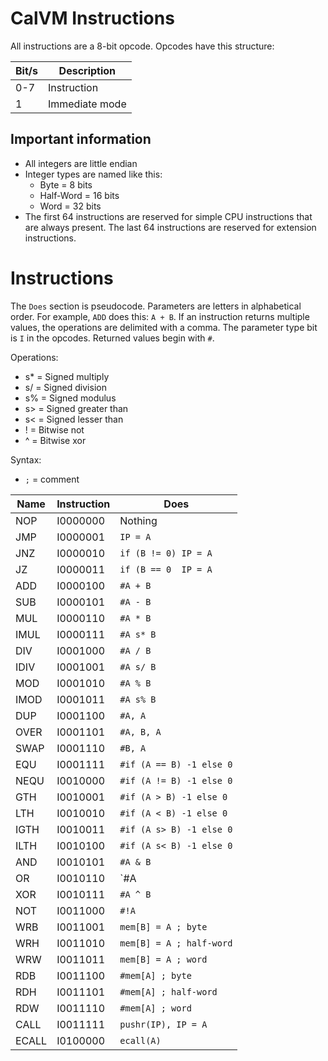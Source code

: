 # CalVM Instructions
All instructions are a 8-bit opcode. Opcodes have this structure:

| Bit/s | Description                                                                |
| ----- | -------------------------------------------------------------------------- |
| 0-7   | Instruction                                                                |
| 1     | Immediate mode                                                             |

## Important information
- All integers are little endian
- Integer types are named like this:
	- Byte = 8 bits
	- Half-Word = 16 bits
	- Word = 32 bits
- The first 64 instructions are reserved for simple CPU instructions that are always
  present. The last 64 instructions are reserved for extension instructions.

# Instructions
The `Does` section is pseudocode. Parameters are letters in alphabetical order. For example,
`ADD` does this: `A + B`. If an instruction returns multiple values, the operations are
delimited with a comma. The parameter type bit is `I` in the opcodes. Returned values
begin with `#`.

Operations:
- s* = Signed multiply
- s/ = Signed division
- s% = Signed modulus
- s> = Signed greater than
- s< = Signed lesser than
- ! = Bitwise not
- ^ = Bitwise xor

Syntax:
- `;` = comment

| Name    | Instruction |Does                                                        |
| ------- | ----------- | ---------------------------------------------------------- |
| NOP     | I0000000    | Nothing                                                    |
| JMP     | I0000001    | `IP = A`                                                   |
| JNZ     | I0000010    | `if (B != 0) IP = A`                                       |
| JZ      | I0000011    | `if (B == 0  IP = A`                                       |
| ADD     | I0000100    | `#A + B`                                                   |
| SUB     | I0000101    | `#A - B`                                                   |
| MUL     | I0000110    | `#A * B`                                                   |
| IMUL    | I0000111    | `#A s* B`                                                  |
| DIV     | I0001000    | `#A / B`                                                   |
| IDIV    | I0001001    | `#A s/ B`                                                  |
| MOD     | I0001010    | `#A % B`                                                   |
| IMOD    | I0001011    | `#A s% B`                                                  |
| DUP     | I0001100    | `#A, A`                                                    |
| OVER    | I0001101    | `#A, B, A`                                                 |
| SWAP    | I0001110    | `#B, A`                                                    |
| EQU     | I0001111    | `#if (A == B) -1 else 0`                                   |
| NEQU    | I0010000    | `#if (A != B) -1 else 0`                                   |
| GTH     | I0010001    | `#if (A > B) -1 else 0`                                    |
| LTH     | I0010010    | `#if (A < B) -1 else 0`                                    |
| IGTH    | I0010011    | `#if (A s> B) -1 else 0`                                   |
| ILTH    | I0010100    | `#if (A s< B) -1 else 0`                                   |
| AND     | I0010101    | `#A & B`                                                   |
| OR      | I0010110    | `#A | B`                                                   |
| XOR     | I0010111    | `#A ^ B`                                                   |
| NOT     | I0011000    | `#!A`                                                      |
| WRB     | I0011001    | `mem[B] = A ; byte`                                        |
| WRH     | I0011010    | `mem[B] = A ; half-word`                                   |
| WRW     | I0011011    | `mem[B] = A ; word`                                        |
| RDB     | I0011100    | `#mem[A] ; byte`                                           |
| RDH     | I0011101    | `#mem[A] ; half-word`                                      |
| RDW     | I0011110    | `#mem[A] ; word`                                           |
| CALL    | I0011111    | `pushr(IP), IP = A`                                        |
| ECALL   | I0100000    | `ecall(A)`                                                 |

